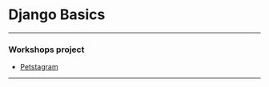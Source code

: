 # Django Basics

---

### Workshops project

-   [Petstagram](https://github.com/vanya-koleva/petstagram)

---

